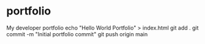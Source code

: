 # portfolio
My developer portfolio
echo "Hello World Portfolio" > index.html
git add .
git commit -m "Initial portfolio commit"
git push origin main
